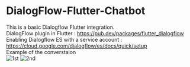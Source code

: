 # DialogFlow-Flutter-Chatbot
This is a basic Dialogflow Flutter integration. <br />
DialogFlow plugin in Flutter : https://pub.dev/packages/flutter_dialogflow <br />
Enabling Dialogflow ES with a service account : https://cloud.google.com/dialogflow/es/docs/quick/setup <br />
Example of the converstaion <br />
![1st](https://user-images.githubusercontent.com/55946041/124225993-fd026e80-db25-11eb-9ccf-9648c0afb4a3.jpeg)
![2nd](https://user-images.githubusercontent.com/55946041/124226002-fffd5f00-db25-11eb-8ee8-a8f73f3a59d8.jpeg)

